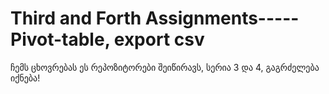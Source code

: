 # Third and Forth Assignments-----Pivot-table, export csv
ჩემს ცხოვრებას ეს რეპოზიტორები შეიწირავს, სერია 3 და 4, გაგრძელება იქნება!
